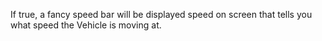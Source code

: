 If true, a fancy speed bar will be displayed speed on screen that tells
you what speed the Vehicle is moving at.
